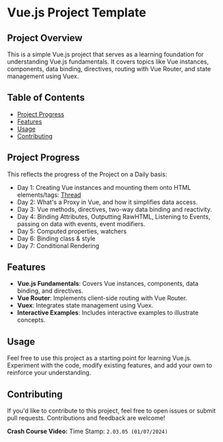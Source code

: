 # Vue.js Project Template

## Project Overview

This is a simple Vue.js project that serves as a learning foundation for understanding Vue.js fundamentals. It covers topics like Vue instances, components, data binding, directives, routing with Vue Router, and state management using Vuex.

## Table of Contents

- [Project Progress](#project-progress)
- [Features](#features)
- [Usage](#usage)
- [Contributing](#contributing)

## Project Progress

This reflects the progress of the Project on a Daily basis:

- Day 1: Creating Vue instances and mounting them onto HTML elements/tags: [Thread](https://twitter.com/ola0luwajj/status/1743268556437860694)
- Day 2: What's a Proxy in Vue, and how it simplifies data access.
- Day 3: Vue methods, directives, two-way data binding and reactivity.
- Day 4: Binding Attributes, Outputting RawHTML, Listening to Events, passing on data with events, event modifiers.
- Day 5: Computed properties, watchers
- Day 6: Binding class & style
- Day 7: Conditional Rendering

## Features

- **Vue.js Fundamentals**: Covers Vue instances, components, data binding, and directives.
- **Vue Router**: Implements client-side routing with Vue Router.
- **Vuex**: Integrates state management using Vuex.
- **Interactive Examples**: Includes interactive examples to illustrate concepts.

## Usage

Feel free to use this project as a starting point for learning Vue.js. Experiment with the code, modify existing features, and add your own to reinforce your understanding.

## Contributing

If you'd like to contribute to this project, feel free to open issues or submit pull requests. Contributions and feedback are welcome!

**Crash Course Video:**
Time Stamp: `2.03.05 (01/07/2024)`
